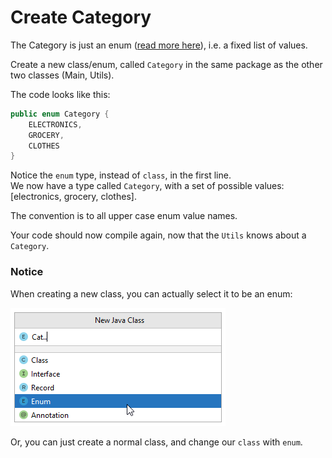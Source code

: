 ﻿# Create Category
The Category is just an enum ([read more here](https://docs.oracle.com/javase/tutorial/java/javaOO/enum.html)), i.e. a fixed list of values.

Create a new class/enum, called `Category` in the same package as the other two classes (Main, Utils).

The code looks like this:

```java
public enum Category {
    ELECTRONICS,
    GROCERY,
    CLOTHES
}
```

Notice the `enum` type, instead of `class`, in the first line.\
We now have a type called `Category`, with a set of possible values: [electronics, grocery, clothes].

The convention is to all upper case enum value names.

Your code should now compile again, now that the `Utils` knows about a `Category`.

### Notice
When creating a new class, you can actually select it to be an enum:

![](CreateEnum.png)

Or, you can just create a normal class, and change our `class` with `enum`.

